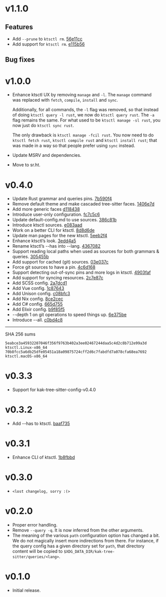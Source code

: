 # v1.1.0

## Features

- Add `--prune` to `ktsctl rm`. [56e11cc](https://git.sr.ht/~hadronized/kak-tree-sitter/commit/56e11cc)
- Add support for `ktsctl rm`. [e115b56](https://git.sr.ht/~hadronized/kak-tree-sitter/commit/e115b56)

## Bug fixes

# v1.0.0

- Enhance ktsctl UX by removing `manage` and `-l`.
  The `manage` command was replaced with `fetch`, `compile`, `install` and
  `sync`.

  Additionally, for all commands, the `-l` flag was removed, so that instead of
  doing `ktsctl query -l rust`, we now do `ktsctl query rust`. The `-a` flag
  remains the same. For what used to be `ktsctl manage -sl rust`, you now just
  do `ktsctl sync rust`.

  The only drawback is `ktsctl manage -fcil rust`. You now need to do
  `ktsctl fetch rust`, `ktsctl compile rust` and `ktsctl install rust`; that
  was made in a way so that people prefer using `sync` instead.
- Update MSRV and dependencies.
- Move to sr.ht.

# v0.4.0

- Update Rust grammar and queries pins. [7b590f4](https://git.sr.ht/~hadronized/kak-tree-sitter/commit/7b590f4)
- Remove default theme and make cascaded tree-sitter faces. [1406e7d](https://git.sr.ht/~hadronized/kak-tree-sitter/commit/1406e7d)
- Add more generic faces [d118438](https://git.sr.ht/~hadronized/kak-tree-sitter/commit/d118438)
- Introduce user-only configuration. [fc7c5c6](https://git.sr.ht/~hadronized/kak-tree-sitter/commit/fc7c5c6)
- Update default-config.md to use sources. [386c81b](https://git.sr.ht/~hadronized/kak-tree-sitter/commit/386c81b)
- Introduce ktsctl sources. [e083aad](https://git.sr.ht/~hadronized/kak-tree-sitter/commit/e083aad)
- Work on a better CLI for ktsctl. [8d8d6de](https://git.sr.ht/~hadronized/kak-tree-sitter/commit/8d8d6de)
- Update man pages for the new ktsctl. [5eeb2f4](https://git.sr.ht/~hadronized/kak-tree-sitter/commit/5eeb2f4)
- Enhance ktsctl’s look. [3edd4a5](https://git.sr.ht/~hadronized/kak-tree-sitter/commit/3edd4a5)
- Rename ktsctl’s --has into --lang. [4367082](https://git.sr.ht/~hadronized/kak-tree-sitter/commit/4367082)
- Support reading local paths when used as sources for both grammars & queries. [305455b](https://git.sr.ht/~hadronized/kak-tree-sitter/commit/305455b)
- Add support for cached (git) sources. [03e037c](https://git.sr.ht/~hadronized/kak-tree-sitter/commit/03e037c)
- Force git sources to have a pin. [4c6d168](https://git.sr.ht/~hadronized/kak-tree-sitter/commit/4c6d168)
- Support detecting out-of-sync pins and more logs in ktsctl. [4903faf](https://git.sr.ht/~hadronized/kak-tree-sitter/commit/4903faf)
- Add support for syncing resources. [2c7e87c](https://git.sr.ht/~hadronized/kak-tree-sitter/commit/2c7e87c)
- Add SCSS config. [2a7dcd1](https://git.sr.ht/~hadronized/kak-tree-sitter/commit/2a7dcd1)
- Add Vue config. [1c87643](https://git.sr.ht/~hadronized/kak-tree-sitter/commit/1c87643)
- Add Unison config. [c08bfc3](https://git.sr.ht/~hadronized/kak-tree-sitter/commit/c08bfc3)
- Add Nix config. [8ce2cec](https://git.sr.ht/~hadronized/kak-tree-sitter/commit/8ce2cec)
- Add C# config. [665d755](https://git.sr.ht/~hadronized/kak-tree-sitter/commit/665d755)
- Add Elixir config. [b9f85f5](https://git.sr.ht/~hadronized/kak-tree-sitter/commit/b9f85f5)
- --depth 1 on git operations to speed things up. [6e375be](https://git.sr.ht/~hadronized/kak-tree-sitter/commit/6e375be)
- Introduce --all. [c0bd4c8](https://git.sr.ht/~hadronized/kak-tree-sitter/commit/c0bd4c8)

---

SHA 256 sums

```
5eabce3a45932207046f356f9763b402a3ee02467244daa5c4d2c8b712e99a3d  ktsctl.Linux-x86_64
70b8fcc5a6db25dfe05451a18a09875724cff2d6c7fabdfd7a078cfa68ea7692  ktsctl.macOS-x86_64
```

# v0.3.3

- Support for kak-tree-sitter-config-v0.4.0

# v0.3.2

- Add --has to ktsctl. [baaf735](https://git.sr.ht/~hadronized/kak-tree-sitter/commit/baaf735)

# v0.3.1

- Enhance CLI of ktsctl. [1b8fbbd](https://git.sr.ht/~hadronized/kak-tree-sitter/commit/1b8fbbd)

# v0.3.0

- `<lost changelog, sorry :(>`

# v0.2.0

- Proper error handling.
- Remove `--query -q`. It is now inferred from the other arguments.
- The meaning of the various `path` configuration option has changed a bit. We do not magically insert more
  indirections from there. For instance, if the query config has a given directory set for `path`, that directory
  content will be copied to `$XDG_DATA_DIR/kak-tree-sitter/queries/<lang>`.


# v0.1.0

- Initial release.
